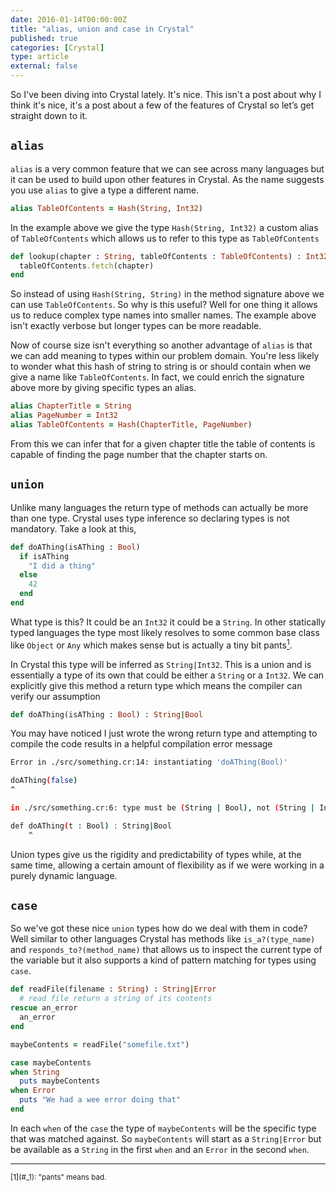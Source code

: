 ---date: 2016-01-14T00:00:00Ztitle: "alias, union and case in Crystal"published: truecategories: [Crystal]type: articleexternal: false---So I've been diving into Crystal lately.  It's nice.  This isn't a post about why I think it's nice, it's a post about a few of the features of Crystal so let’s get straight down to it.## `alias``alias` is a very common feature that we can see across many languages but it can be used to build upon other features in Crystal.  As the name suggests you use `alias` to give a type a different name.```rubyalias TableOfContents = Hash(String, Int32)```In the example above we give the type `Hash(String, Int32)` a custom alias of `TableOfContents` which allows us to refer to this type as `TableOfContents````rubydef lookup(chapter : String, tableOfContents : TableOfContents) : Int32  tableOfContents.fetch(chapter)end```So instead of using `Hash(String, String)` in the method signature above we can use `TableOfContents`.  So why is this useful?  Well for one thing it allows us to reduce complex type names into smaller names.  The example above isn't exactly verbose but longer types can be more readable.Now of course size isn't everything so another advantage of `alias` is that we can add meaning to types within our problem domain.  You're less likely to wonder what this hash of string to string is or should contain when we give a name like `TableOfContents`.  In fact, we could enrich the signature above more by giving specific types an alias.```rubyalias ChapterTitle = Stringalias PageNumber = Int32alias TableOfContents = Hash(ChapterTitle, PageNumber)```From this we can infer that for a given chapter title the table of contents is capable of finding the page number that the chapter starts on.## `union`Unlike many languages the return type of methods can actually be more than one type.  Crystal uses type inference so declaring types is not mandatory.  Take a look at this,```rubydef doAThing(isAThing : Bool)  if isAThing    "I did a thing"  else    42  endend```What type is this?  It could be an `Int32` it could be a `String`.  In other statically typed languages the type most likely resolves to some common base class like `Object` or `Any` which makes sense but is actually a tiny bit pants<a name="_1"></a>[<sup>1</sup>](#1).  

In Crystal this type will be inferred as `String|Int32`.  This is a union and is essentially a type of its own that could be either a `String` or a `Int32`.  We can explicitly give this method a return type which means the compiler can verify our assumption```rubydef doAThing(isAThing : Bool) : String|Bool```You may have noticed I just wrote the wrong return type and attempting to compile the code results in a helpful compilation error message```bashError in ./src/something.cr:14: instantiating 'doAThing(Bool)'doAThing(false)^in ./src/something.cr:6: type must be (String | Bool), not (String | Int32)def doAThing(t : Bool) : String|Bool    ^```Union types give us the rigidity and predictability of types while, at the same time, allowing a certain amount of flexibility as if we were working in a purely dynamic language.  ## `case`So we've got these nice `union` types how do we deal with them in code?  Well similar to other languages Crystal has methods like `is_a?(type_name)` and `responds_to?(method_name)` that allows us to inspect the current type of the variable but it also supports a kind of pattern matching for types using `case`.```rubydef readFile(filename : String) : String|Error  # read file return a string of its contentsrescue an_error  an_errorendmaybeContents = readFile("somefile.txt")case maybeContentswhen String  puts maybeContentswhen Error  puts "We had a wee error doing that"end```In each `when` of the `case` the type of `maybeContents` will be the specific type that was matched against.  So `maybeContents` will start as a `String|Error` but be available as a `String` in the first `when` and an `Error` in the second `when`.<hr/><sup><a name="1"></a>[1](#_1): "pants" means bad.</sup>